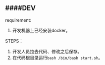 ####DEV
---  
requirement:  
1. 开发机器上已经安装docker。  

STEPS：  
1. 开发人员拉去代码、修改之后保存。  
2. 在代码根目录运行```bash /bin/bash start.sh```。
